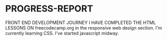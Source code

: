 # PROGRESS-REPORT
FRONT END DEVELOPMENT JOURNEY
I HAVE COMPLETED THE HTML LESSONS ON freecodecamp.org in the responsive web design section.
I'm currently learning CSS.
I've started javascript midway.
